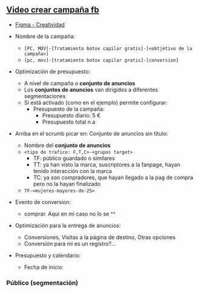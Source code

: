## [Video crear campaña fb](https://youtu.be/DsiJGCftfyM)

- [Figma - Creatividad](https://www.figma.com/file/IBs8ihNWiZcK0J7euWrKwg/promo-001?node-id=0%3A1)

- Nombre de la campaña:
  - `[PC, MOV]-[Tratamiento botox capilar gratis]-[<obtjetivo de la campaña>]`
  - `[pc, mov]-[tratamiento botox capilar gratis]-[conversion]`

- Optimización de presupuesto:
  - A nivel de campaña o **conjunto de anuncios**
  - Los **conjuntos de anuncios** van dirigidos a diferentes segmentaciones
  - Si está activado (como en el ejemplo) permite configurar:
    - Presupuesto de la campaña:
      - Presupuesto diario: 5 € 
      - Presupuesto total n.a
- Arriba en el scrumb picar en: Conjunto de anuncios sin título:
  - Nombre del **conjunto de anuncios**
  - `<tipo de trafico: F,T,C>-<grupos target>`
    - TF: público guardado o similares
    - TT: ya han visto la marca, suscriptores a la fanpage, hayan tenido interacción con la marca
    - TC: ya son compradores, que hayan llegado a la pag de compra pero no la hayan finalizado
  - `TF-<mujeres-mayores-de-25>`
- Evento de conversion:
  - comprar. Aqui en mi caso no lo se ^^
- Optimización para la entrega de anuncios:
  - Conversiones, Visitas a la página de destino, Otras opciones
  - Conversión para mi es un registro?...
- Presupuesto y calendario:
  - Fecha de inicio:

### Público (segmentación)
